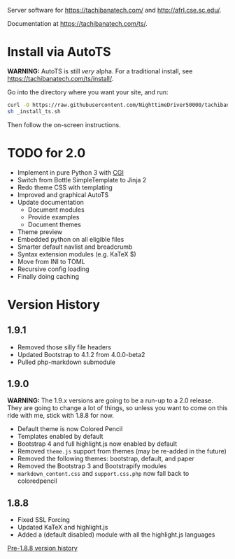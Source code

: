 Server software for <https://tachibanatech.com/> and <http://afrl.cse.sc.edu/>.

Documentation at <https://tachibanatech.com/ts/>.

# Install via AutoTS

**WARNING:** AutoTS is still *very* alpha. For a traditional install, see
<https://tachibanatech.com/ts/install/>.

Go into the directory where you want your site, and run:

```bash
curl -O https://raw.githubusercontent.com/NighttimeDriver50000/tachibanasite/master/_install_ts.sh
sh _install_ts.sh
```

Then follow the on-screen instructions.

# TODO for 2.0

-   Implement in pure Python 3 with [CGI][]
-   Switch from Bottle SimpleTemplate to Jinja 2
-   Redo theme CSS with templating
-   Improved and graphical AutoTS
-   Update documentation
    -   Document modules
    -   Provide examples
    -   Document themes
-   Theme preview
-   Embedded python on all eligible files
-   Smarter default navlist and breadcrumb
-   Syntax extension modules (e.g. KaTeX &dollar;)
-   Move from INI to TOML
-   Recursive config loading
-   Finally doing caching

[CGI]: https://help.dreamhost.com/hc/en-us/articles/217297307-CGI-overview

# Version History

## 1.9.1

-   Removed those silly file headers
-   Updated Bootstrap to 4.1.2 from 4.0.0-beta2
-   Pulled php-markdown submodule

## 1.9.0

**WARNING:** The 1.9.x versions are going to be a run-up to a 2.0 release. They
are going to change a lot of things, so unless you want to come on this ride
with me, stick with 1.8.8 for now.

-   Default theme is now Colored Pencil
-   Templates enabled by default
-   Bootstrap 4 and full highlight.js now enabled by default
-   Removed `theme.js` support from themes (may be re-added in the future)
-   Removed the following themes: bootstrap, default, and paper
-   Removed the Bootstrap 3 and Bootstrapify modules
-   `markdown_content.css` and `support.css.php` now fall back to coloredpencil

## 1.8.8

-   Fixed SSL Forcing
-   Updated KaTeX and highlight.js
-   Added a (default disabled) module with all the highlight.js languages

[Pre-1.8.8 version history](oldchanges.markdown)

